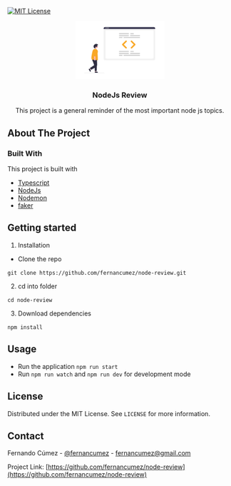 <!-- PROJECT SHIELDS -->

[![MIT License][license-shield]][license-url]

<!-- PROJECT LOGO -->

<p align="center">
  <span>
    <img src="docs/logo.png" alt="Logo" width="200">
  </span>
  <h3 align="center">NodeJs Review</h3>
  <p align="center">
   This project is a general reminder of the most important node js topics.
  </p>
</p>

<!-- ABOUT THE PROJECT -->

## About The Project

### Built With

This project is built with

- [Typescript](https://www.typescriptlang.org/)
- [NodeJs](https://nodejs.org/)
- [Nodemon](https://nodemon.io)
- [faker](https://github.com/marak/Faker.js/)

<!-- GETTING STARTED -->

## Getting started

1. Installation

- Clone the repo

```
git clone https://github.com/fernancumez/node-review.git
```

2. cd into folder

```
cd node-review
```

3. Download dependencies

```
npm install
```

<!-- USAGE -->

## Usage

- Run the application `npm run start`
- Run `npm run watch` and `npm run dev` for development mode

<!--LICENSE-->

## License

Distributed under the MIT License. See `LICENSE` for more information.

<!-- CONTACT -->

## Contact

Fernando Cúmez - [@fernancumez](https://twitter.com/fernancumez) - fernancumez@gmail.com

Project Link: [https://github.com/fernancumez/node-review](https://github.com/fernancumez/node-review)

<!-- MARKDOWN LINKS & IMAGES -->
<!-- https://www.markdownguide.org/basic-syntax/#reference-style-links -->

[license-shield]: https://img.shields.io/github/license/othneildrew/Best-README-Template.svg?style=flat-square
[license-url]: https://github.com/fernancumez/content-post-api/blob/main/LICENSE
